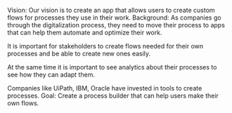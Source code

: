 Vision:
Our vision is to create an app that allows users to create custom flows for processes they use in their work.
Background: As companies go through the digitalization process, they need to move their process to apps that can help them automate and optimize their work. 

It is important for stakeholders to create flows needed for their own processes and be able to create new ones easily. 

At the same time it is important to see analytics about their processes to see how they can adapt them.

Companies like UiPath, IBM, Oracle have invested in tools to create processes.
Goal: Create a process builder that can help users make their own flows.
